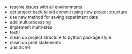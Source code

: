 * resolve issues with all environments
* get project back to old commit using new project structure
* use new method for saving experiment data
* add multiprocessing
* implement multi-step
* test!!
* clean up project structure to python package style
* clean up print statements 
* add XCSR
